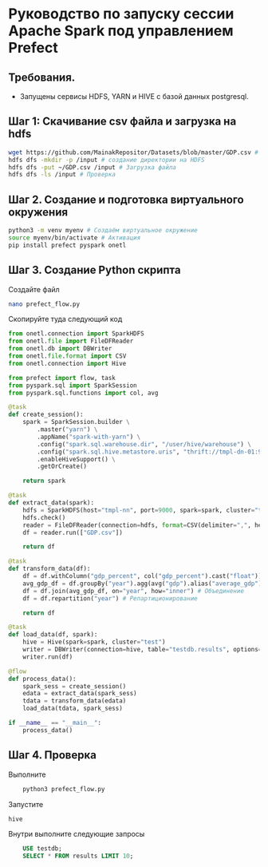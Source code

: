 # Руководство по запуску сессии Apache Spark под управлением Prefect
## Требования.
- Запущены сервисы HDFS, YARN и HIVE с базой данных postgresql.

## Шаг 1: Скачивание csv файла и загрузка на hdfs 
```bash
wget https://github.com/MainakRepositor/Datasets/blob/master/GDP.csv # скачивание csv файла содержащего данные по ввп
hdfs dfs -mkdir -p /input # создание директории на HDFS
hdfs dfs -put ~/GDP.csv /input # Загрузка файла
hdfs dfs -ls /input # Проверка
```
## Шаг 2. Создание и подготовка виртуального окружения
```bash
python3 -m venv myenv # Создаём виртуальное окружение
source myenv/bin/activate # Активация
pip install prefect pyspark onetl
```
## Шаг 3. Создание Python скрипта
Создайте файл
```bash
nano prefect_flow.py
```

Скопируйте туда следующий код
```python
from onetl.connection import SparkHDFS
from onetl.file import FileDFReader
from onetl.db import DBWriter
from onetl.file.format import CSV
from onetl.connection import Hive

from prefect import flow, task
from pyspark.sql import SparkSession
from pyspark.sql.functions import col, avg

@task
def create_session():
    spark = SparkSession.builder \
        .master("yarn") \
        .appName("spark-with-yarn") \
        .config("spark.sql.warehouse.dir", "/user/hive/warehouse") \
        .config("spark.sql.hive.metastore.uris", "thrift://tmpl-dn-01:9083") \
        .enableHiveSupport() \
        .getOrCreate()

    return spark

@task
def extract_data(spark):
    hdfs = SparkHDFS(host="tmpl-nn", port=9000, spark=spark, cluster="test")
    hdfs.check()
    reader = FileDFReader(connection=hdfs, format=CSV(delimiter=",", header=True), source_path="/input")
    df = reader.run(["GDP.csv"])

    return df

@task
def transform_data(df):
    df = df.withColumn("gdp_percent", col("gdp_percent").cast("float")) # Меняем тип данных для колонки
    avg_gdp_df = df.groupBy("year").agg(avg("gdp").alias("average_gdp")) # Считаем среднее ввп / год
    df = df.join(avg_gdp_df, on="year", how="inner") # Объединение
    df = df.repartition("year") # Репартиционирование

    return df

@task
def load_data(df, spark):
    hive = Hive(spark=spark, cluster="test")
    writer = DBWriter(connection=hive, table="testdb.results", options={"if_exists": "replace_entire_table", "partitionBy": "year"})
    writer.run(df)

@flow
def process_data():
    spark_sess = create_session()
    edata = extract_data(spark_sess)
    tdata = transform_data(edata)
    load_data(tdata, spark_sess)

if __name__ == "__main__":
    process_data()

```
## Шаг 4. Проверка
Выполните
```bash
    python3 prefect_flow.py
```

Запустите
```bash
hive
```

Внутри выполните следующие запросы
```sql
    USE testdb;
    SELECT * FROM results LIMIT 10;
```
